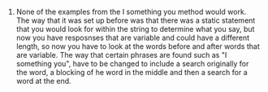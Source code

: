 1. None of the examples from the I something you method would work. The way that it was set up before was that there was a static statement that you would look for within the string to determine what you say, but now you have resposnses that are variable and could have a different length, so now you have to look at the words before and after words that are variable. The way that certain phrases are found such as "I something you", have to be changed to include a search originally for the word, a blocking of he word in the middle and then a search for a word at the end. 